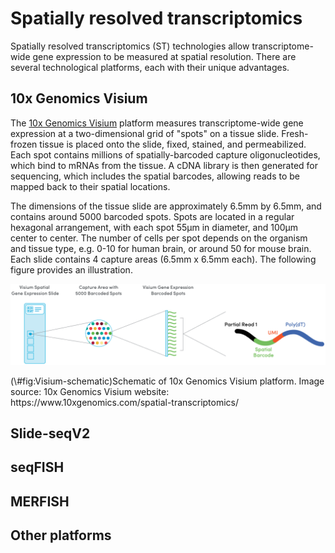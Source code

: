 # Spatially resolved transcriptomics

Spatially resolved transcriptomics (ST) technologies allow transcriptome-wide gene expression to be measured at spatial resolution. There are several technological platforms, each with their unique advantages.


## 10x Genomics Visium

The [10x Genomics Visium](https://www.10xgenomics.com/products/spatial-gene-expression) platform measures transcriptome-wide gene expression at a two-dimensional grid of "spots" on a tissue slide. Fresh-frozen tissue is placed onto the slide, fixed, stained, and permeabilized. Each spot contains millions of spatially-barcoded capture oligonucleotides, which bind to mRNAs from the tissue. A cDNA library is then generated for sequencing, which includes the spatial barcodes, allowing reads to be mapped back to their spatial locations.

The dimensions of the tissue slide are approximately 6.5mm by 6.5mm, and contains around 5000 barcoded spots. Spots are located in a regular hexagonal arrangement, with each spot 55µm in diameter, and 100µm center to center. The number of cells per spot depends on the organism and tissue type, e.g. 0-10 for human brain, or around 50 for mouse brain. Each slide contains 4 capture areas (6.5mm x 6.5mm each). The following figure provides an illustration.


<div class="figure">
<img src="images/Visium.png" alt="Schematic of 10x Genomics Visium platform. Image source: 10x Genomics Visium website: https://www.10xgenomics.com/spatial-transcriptomics/" width="574" />
<p class="caption">(\#fig:Visium-schematic)Schematic of 10x Genomics Visium platform. Image source: 10x Genomics Visium website: https://www.10xgenomics.com/spatial-transcriptomics/</p>
</div>


## Slide-seqV2


## seqFISH


## MERFISH


## Other platforms


